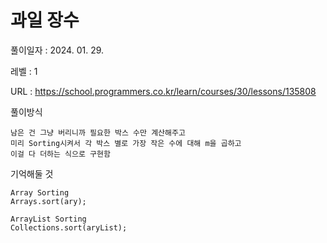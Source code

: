 # 과일 장수  
풀이일자 : 2024. 01. 29.  
    
레벨 : 1    

URL : https://school.programmers.co.kr/learn/courses/30/lessons/135808
    
풀이방식    

    남은 건 그냥 버리니까 필요한 박스 수만 계산해주고
    미리 Sorting시켜서 각 박스 별로 가장 작은 수에 대해 m을 곱하고
    이걸 다 더하는 식으로 구현함

기억해둘 것  
    
    Array Sorting
    Arrays.sort(ary);

    ArrayList Sorting
    Collections.sort(aryList);
